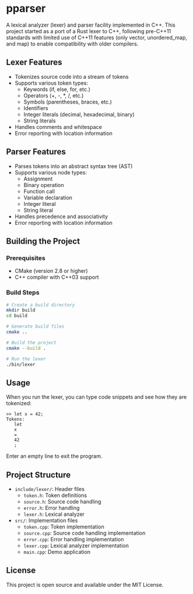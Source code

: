 # pparser

A lexical analyzer (lexer) and parser facility implemented in C++. This project started as a port of a Rust lexer to C++, following pre-C++11 standards with limited use of C++11 features (only vector, unordered_map, and map) to enable compatibility with older compilers.

## Lexer Features

- Tokenizes source code into a stream of tokens
- Supports various token types:
  - Keywords (if, else, for, etc.)
  - Operators (+, -, *, /, etc.)
  - Symbols (parentheses, braces, etc.)
  - Identifiers
  - Integer literals (decimal, hexadecimal, binary)
  - String literals
- Handles comments and whitespace
- Error reporting with location information

## Parser Features

- Parses tokens into an abstract syntax tree (AST)
- Supports various node types:
  - Assignment
  - Binary operation
  - Function call
  - Variable declaration
  - Integer literal
  - String literal
- Handles precedence and associativity
- Error reporting with location information

## Building the Project

### Prerequisites

- CMake (version 2.8 or higher)
- C++ compiler with C++03 support

### Build Steps

```bash
# Create a build directory
mkdir build
cd build

# Generate build files
cmake ..

# Build the project
cmake --build .

# Run the lexer
./bin/lexer
```

## Usage

When you run the lexer, you can type code snippets and see how they are tokenized:

```
>> let x = 42;
Tokens:
   let
   x
   =
   42
   ;
```

Enter an empty line to exit the program.

## Project Structure

- `include/lexer/`: Header files
  - `token.h`: Token definitions
  - `source.h`: Source code handling
  - `error.h`: Error handling
  - `lexer.h`: Lexical analyzer
- `src/`: Implementation files
  - `token.cpp`: Token implementation
  - `source.cpp`: Source code handling implementation
  - `error.cpp`: Error handling implementation
  - `lexer.cpp`: Lexical analyzer implementation
  - `main.cpp`: Demo application

## License

This project is open source and available under the MIT License. 